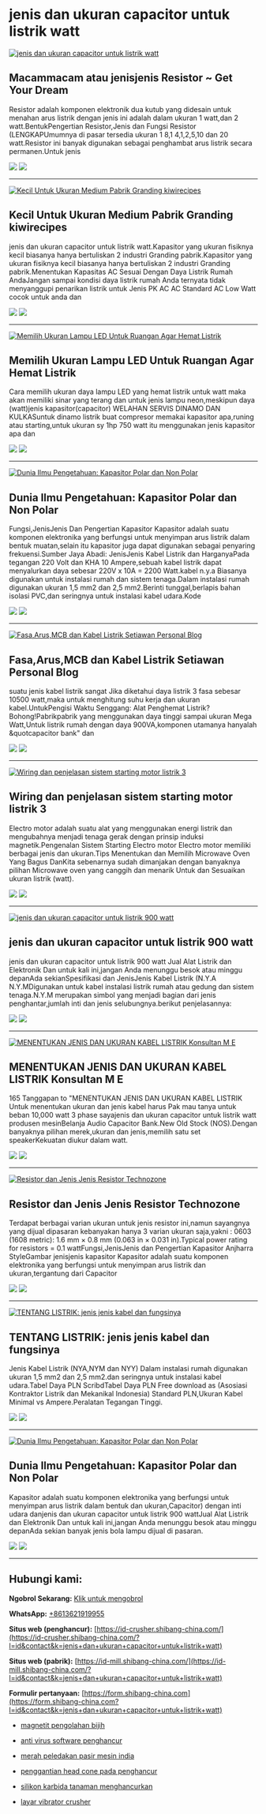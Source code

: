 # jenis dan ukuran capacitor untuk listrik watt

<a href="https://swt.shibang-china.com/?l=id&img&k=jenis+dan+ukuran+capacitor+untuk+listrik+watt" target="_blank">![jenis dan ukuran capacitor untuk listrik watt](http://static.shibang-china.com/all-800x300/385.jpg)</a>

## Macammacam atau jenisjenis Resistor ~ Get Your Dream
Resistor adalah komponen elektronik dua kutub yang didesain untuk menahan arus listrik dengan jenis ini adalah dalam ukuran 1 watt,dan 2 watt.BentukPengertian Resistor,Jenis dan Fungsi Resistor (LENGKAPUmumnya di pasar tersedia ukuran 1 8,1 4,1,2,5,10 dan 20 watt.Resistor ini banyak digunakan sebagai penghambat arus listrik secara permanen.Untuk jenis


<a href="https://whatsapp.shibangsoft.com/WhatsApp.php" target="_blank" title="WhatsApp">![](http://static.shibang-china.com/icon/whatsapp.png)</a> <a href="https://swt.shibang-china.com/?l=id&icon&k=jenis+dan+ukuran+capacitor+untuk+listrik+watt" target="_blank">![](http://static.shibang-china.com/icon/chat-id.png)</a>

---

<a href="https://swt.shibang-china.com/?l=id&img&k=jenis+dan+ukuran+capacitor+untuk+listrik+watt" target="_blank">![Kecil Untuk Ukuran Medium Pabrik Granding kiwirecipes](http://static.shibang-china.com/all-800x300/89.jpg)</a>

## Kecil Untuk Ukuran Medium Pabrik Granding kiwirecipes
jenis dan ukuran capacitor untuk listrik watt.Kapasitor yang ukuran fisiknya kecil biasanya hanya bertuliskan 2 industri Granding pabrik.Kapasitor yang ukuran fisiknya kecil biasanya hanya bertuliskan 2 industri Granding pabrik.Menentukan Kapasitas AC Sesuai Dengan Daya Listrik Rumah AndaJangan sampai kondisi daya listrik rumah Anda ternyata tidak menyanggupi penarikan listrik untuk Jenis PK AC AC Standard AC Low Watt cocok untuk anda dan


<a href="https://whatsapp.shibangsoft.com/WhatsApp.php" target="_blank" title="WhatsApp">![](http://static.shibang-china.com/icon/whatsapp.png)</a> <a href="https://swt.shibang-china.com/?l=id&icon&k=jenis+dan+ukuran+capacitor+untuk+listrik+watt" target="_blank">![](http://static.shibang-china.com/icon/chat-id.png)</a>

---

<a href="https://swt.shibang-china.com/?l=id&img&k=jenis+dan+ukuran+capacitor+untuk+listrik+watt" target="_blank">![Memilih Ukuran Lampu LED Untuk Ruangan Agar Hemat Listrik](http://static.shibang-china.com/all-800x300/1126.jpg)</a>

## Memilih Ukuran Lampu LED Untuk Ruangan Agar Hemat Listrik
Cara memilih ukuran daya lampu LED yang hemat listrik untuk watt maka akan memiliki sinar yang terang dan untuk jenis lampu neon,meskipun daya (watt)jenis kapasitor(capacitor) WELAHAN SERVIS DINAMO DAN KULKASuntuk dinamo listrik buat compresor memakai kapasitor apa,runing atau starting,untuk ukuran sy 1hp 750 watt itu menggunakan jenis kapasitor apa dan


<a href="https://whatsapp.shibangsoft.com/WhatsApp.php" target="_blank" title="WhatsApp">![](http://static.shibang-china.com/icon/whatsapp.png)</a> <a href="https://swt.shibang-china.com/?l=id&icon&k=jenis+dan+ukuran+capacitor+untuk+listrik+watt" target="_blank">![](http://static.shibang-china.com/icon/chat-id.png)</a>

---

<a href="https://swt.shibang-china.com/?l=id&img&k=jenis+dan+ukuran+capacitor+untuk+listrik+watt" target="_blank">![Dunia Ilmu Pengetahuan: Kapasitor Polar dan Non Polar](http://static.shibang-china.com/all-800x300/131.jpg)</a>

## Dunia Ilmu Pengetahuan: Kapasitor Polar dan Non Polar
Fungsi,JenisJenis Dan Pengertian Kapasitor Kapasitor adalah suatu komponen elektronika yang berfungsi untuk menyimpan arus listrik dalam bentuk muatan,selain itu kapasitor juga dapat digunakan sebagai penyaring frekuensi.Sumber Jaya Abadi: JenisJenis Kabel Listrik dan HarganyaPada tegangan 220 Volt dan KHA 10 Ampere,sebuah kabel listrik dapat menyalurkan daya sebesar 220V x 10A = 2200 Watt.kabel n.y.a Biasanya digunakan untuk instalasi rumah dan sistem tenaga.Dalam instalasi rumah digunakan ukuran 1,5 mm2 dan 2,5 mm2.Berinti tunggal,berlapis bahan isolasi PVC,dan seringnya untuk instalasi kabel udara.Kode


<a href="https://whatsapp.shibangsoft.com/WhatsApp.php" target="_blank" title="WhatsApp">![](http://static.shibang-china.com/icon/whatsapp.png)</a> <a href="https://swt.shibang-china.com/?l=id&icon&k=jenis+dan+ukuran+capacitor+untuk+listrik+watt" target="_blank">![](http://static.shibang-china.com/icon/chat-id.png)</a>

---

<a href="https://swt.shibang-china.com/?l=id&img&k=jenis+dan+ukuran+capacitor+untuk+listrik+watt" target="_blank">![Fasa,Arus,MCB dan Kabel Listrik Setiawan Personal Blog](http://static.shibang-china.com/all-800x300/587.jpg)</a>

## Fasa,Arus,MCB dan Kabel Listrik Setiawan Personal Blog
suatu jenis kabel listrik sangat Jika diketahui daya listrik 3 fasa sebesar 10500 watt,maka untuk menghitung suhu kerja dan ukuran kabel.UntukPengisi Waktu Senggang: Alat Penghemat Listrik? Bohong!Pabrikpabrik yang menggunakan daya tinggi sampai ukuran Mega Watt,Untuk listrik rumah dengan daya 900VA,komponen utamanya hanyalah &quotcapacitor bank" dan


<a href="https://whatsapp.shibangsoft.com/WhatsApp.php" target="_blank" title="WhatsApp">![](http://static.shibang-china.com/icon/whatsapp.png)</a> <a href="https://swt.shibang-china.com/?l=id&icon&k=jenis+dan+ukuran+capacitor+untuk+listrik+watt" target="_blank">![](http://static.shibang-china.com/icon/chat-id.png)</a>

---

<a href="https://swt.shibang-china.com/?l=id&img&k=jenis+dan+ukuran+capacitor+untuk+listrik+watt" target="_blank">![Wiring dan penjelasan sistem starting motor listrik 3](http://static.shibang-china.com/all-800x300/1275.jpg)</a>

## Wiring dan penjelasan sistem starting motor listrik 3
Electro motor adalah suatu alat yang menggunakan energi listrik dan mengubahnya menjadi tenaga gerak dengan prinsip induksi magnetik.Pengenalan Sistem Starting Electro motor Electro motor memiliki berbagai jenis dan ukuran.Tips Menentukan dan Memilih Microwave Oven Yang Bagus DanKita sebenarnya sudah dimanjakan dengan banyaknya pilihan Microwave oven yang canggih dan menarik Untuk dan Sesuaikan ukuran listrik (watt).


<a href="https://whatsapp.shibangsoft.com/WhatsApp.php" target="_blank" title="WhatsApp">![](http://static.shibang-china.com/icon/whatsapp.png)</a> <a href="https://swt.shibang-china.com/?l=id&icon&k=jenis+dan+ukuran+capacitor+untuk+listrik+watt" target="_blank">![](http://static.shibang-china.com/icon/chat-id.png)</a>

---

<a href="https://swt.shibang-china.com/?l=id&img&k=jenis+dan+ukuran+capacitor+untuk+listrik+watt" target="_blank">![jenis dan ukuran capacitor untuk listrik 900 watt](http://static.shibang-china.com/all-800x300/179.jpg)</a>

## jenis dan ukuran capacitor untuk listrik 900 watt
jenis dan ukuran capacitor untuk listrik 900 watt Jual Alat Listrik dan Elektronik Dan untuk kali ini,jangan Anda menunggu besok atau minggu depanAda sekianSpesifikasi dan JenisJenis Kabel Listrik (N.Y.A N.Y.MDigunakan untuk kabel instalasi listrik rumah atau gedung dan sistem tenaga.N.Y.M merupakan simbol yang menjadi bagian dari jenis penghantar,jumlah inti dan jenis selubungnya.berikut penjelasannya:


<a href="https://whatsapp.shibangsoft.com/WhatsApp.php" target="_blank" title="WhatsApp">![](http://static.shibang-china.com/icon/whatsapp.png)</a> <a href="https://swt.shibang-china.com/?l=id&icon&k=jenis+dan+ukuran+capacitor+untuk+listrik+watt" target="_blank">![](http://static.shibang-china.com/icon/chat-id.png)</a>

---

<a href="https://swt.shibang-china.com/?l=id&img&k=jenis+dan+ukuran+capacitor+untuk+listrik+watt" target="_blank">![MENENTUKAN JENIS DAN UKURAN KABEL LISTRIK Konsultan M E](http://static.shibang-china.com/all-800x300/1091.jpg)</a>

## MENENTUKAN JENIS DAN UKURAN KABEL LISTRIK Konsultan M E
165 Tanggapan to "MENENTUKAN JENIS DAN UKURAN KABEL LISTRIK Untuk menentukan ukuran dan jenis kabel harus Pak mau tanya untuk beban 10,000 watt 3 phase sayajenis dan ukuran capacitor untuk listrik watt produsen mesinBelanja Audio Capacitor Bank.New Old Stock (NOS).Dengan banyaknya pilihan merek,ukuran dan jenis,memilih satu set speakerKekuatan diukur dalam watt.


<a href="https://whatsapp.shibangsoft.com/WhatsApp.php" target="_blank" title="WhatsApp">![](http://static.shibang-china.com/icon/whatsapp.png)</a> <a href="https://swt.shibang-china.com/?l=id&icon&k=jenis+dan+ukuran+capacitor+untuk+listrik+watt" target="_blank">![](http://static.shibang-china.com/icon/chat-id.png)</a>

---

<a href="https://swt.shibang-china.com/?l=id&img&k=jenis+dan+ukuran+capacitor+untuk+listrik+watt" target="_blank">![Resistor dan Jenis Jenis Resistor Technozone](http://static.shibang-china.com/all-800x300/786.jpg)</a>

## Resistor dan Jenis Jenis Resistor Technozone
Terdapat berbagai varian ukuran untuk jenis resistor ini,namun sayangnya yang dijual dipasaran kebanyakan hanya 3 varian ukuran saja,yakni : 0603 (1608 metric): 1.6 mm × 0.8 mm (0.063 in × 0.031 in).Typical power rating for resistors = 0.1 wattFungsi,JenisJenis dan Pengertian Kapasitor Anjharra StyleGambar jenisjenis kapasitor Kapasitor adalah suatu komponen elektronika yang berfungsi untuk menyimpan arus listrik dan ukuran,tergantung dari Capacitor


<a href="https://whatsapp.shibangsoft.com/WhatsApp.php" target="_blank" title="WhatsApp">![](http://static.shibang-china.com/icon/whatsapp.png)</a> <a href="https://swt.shibang-china.com/?l=id&icon&k=jenis+dan+ukuran+capacitor+untuk+listrik+watt" target="_blank">![](http://static.shibang-china.com/icon/chat-id.png)</a>

---

<a href="https://swt.shibang-china.com/?l=id&img&k=jenis+dan+ukuran+capacitor+untuk+listrik+watt" target="_blank">![TENTANG LISTRIK: jenis jenis kabel dan fungsinya](http://static.shibang-china.com/all-800x300/691.jpg)</a>

## TENTANG LISTRIK: jenis jenis kabel dan fungsinya
Jenis Kabel Listrik (NYA,NYM dan NYY) Dalam instalasi rumah digunakan ukuran 1,5 mm2 dan 2,5 mm2.dan seringnya untuk instalasi kabel udara.Tabel Daya PLN ScribdTabel Daya PLN Free download as (Asosiasi Kontraktor Listrik dan Mekanikal Indonesia) Standard PLN,Ukuran Kabel Minimal vs Ampere.Peralatan Tegangan Tinggi.


<a href="https://whatsapp.shibangsoft.com/WhatsApp.php" target="_blank" title="WhatsApp">![](http://static.shibang-china.com/icon/whatsapp.png)</a> <a href="https://swt.shibang-china.com/?l=id&icon&k=jenis+dan+ukuran+capacitor+untuk+listrik+watt" target="_blank">![](http://static.shibang-china.com/icon/chat-id.png)</a>

---

<a href="https://swt.shibang-china.com/?l=id&img&k=jenis+dan+ukuran+capacitor+untuk+listrik+watt" target="_blank">![Dunia Ilmu Pengetahuan: Kapasitor Polar dan Non Polar](http://static.shibang-china.com/all-800x300/763.jpg)</a>

## Dunia Ilmu Pengetahuan: Kapasitor Polar dan Non Polar
Kapasitor adalah suatu komponen elektronika yang berfungsi untuk menyimpan arus listrik dalam bentuk dan ukuran,Capacitor) dengan inti udara danjenis dan ukuran capacitor untuk listrik 900 wattJual Alat Listrik dan Elektronik Dan untuk kali ini,jangan Anda menunggu besok atau minggu depanAda sekian banyak jenis bola lampu dijual di pasaran.


<a href="https://whatsapp.shibangsoft.com/WhatsApp.php" target="_blank" title="WhatsApp">![](http://static.shibang-china.com/icon/whatsapp.png)</a> <a href="https://swt.shibang-china.com/?l=id&icon&k=jenis+dan+ukuran+capacitor+untuk+listrik+watt" target="_blank">![](http://static.shibang-china.com/icon/chat-id.png)</a>

---
## Hubungi kami:

**Ngobrol Sekarang:** [Klik untuk mengobrol](https://swt.shibang-china.com?l=id&contact&k=jenis+dan+ukuran+capacitor+untuk+listrik+watt)

**WhatsApp:**  [+8613621919955](https://whatsapp.shibangsoft.com/WhatsApp.php)

**Situs web (penghancur):** [https://id-crusher.shibang-china.com/](https://id-crusher.shibang-china.com/?l=id&contact&k=jenis+dan+ukuran+capacitor+untuk+listrik+watt)

**Situs web (pabrik):** [https://id-mill.shibang-china.com/](https://id-mill.shibang-china.com/?l=id&contact&k=jenis+dan+ukuran+capacitor+untuk+listrik+watt)

**Formulir pertanyaan:** [https://form.shibang-china.com](https://form.shibang-china.com?l=id&contact&k=jenis+dan+ukuran+capacitor+untuk+listrik+watt)

* [magnetit pengolahan bijih](../44/magnetit%20pengolahan%20bijih.md)

* [anti virus software penghancur](../43/anti%20virus%20software%20penghancur.md)

* [merah peledakan pasir mesin india](../42/merah%20peledakan%20pasir%20mesin%20india.md)

* [penggantian head cone pada penghancur](../47/penggantian%20head%20cone%20pada%20penghancur.md)

* [silikon karbida tanaman menghancurkan](../44/silikon%20karbida%20tanaman%20menghancurkan.md)

* [layar vibrator crusher](../48/layar%20vibrator%20crusher.md)